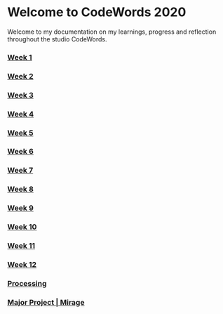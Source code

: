 # Welcome to CodeWords 2020

Welcome to my documentation on my learnings, progress and reflection throughout the studio CodeWords.

### [Week 1](https://github.com/natnathania/Codewords-2020/tree/master/Week%201)
### [Week 2](https://github.com/natnathania/Codewords-2020/tree/master/Week%202)
### [Week 3](https://github.com/natnathania/Codewords-2020/tree/master/Week%203)
### [Week 4](https://github.com/natnathania/Codewords-2020/tree/master/Week%204)
### [Week 5](https://github.com/natnathania/Codewords-2020/tree/master/Week%205)
### [Week 6](https://github.com/natnathania/Codewords-2020/tree/master/Week%206)
### [Week 7](https://github.com/natnathania/Codewords-2020/tree/master/Week%207)
### [Week 8](https://github.com/natnathania/Codewords-2020/tree/master/Week%208)
### [Week 9](https://github.com/natnathania/Codewords-2020/tree/master/Week%209)
### [Week 10](https://natnathania.github.io/Codewords-2020/Week_10/)
### [Week 11](https://natnathania.github.io/Codewords-2020/Week_11/)
### [Week 12](https://natnathania.github.io/Codewords-2020/Week_12/)
### [Processing](https://natnathania.github.io/Codewords-2020/Processing/)
### [Major Project | Mirage](https://natnathania.github.io/Codewords-2020/Week_12/Mirage/)
